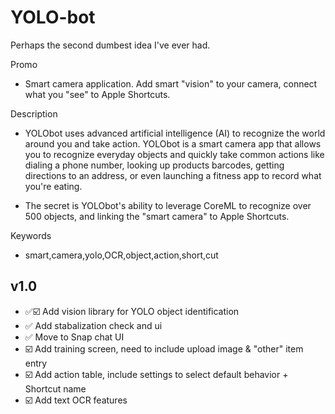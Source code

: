 YOLO-bot
==========

Perhaps the second dumbest idea I've ever had.

Promo
- Smart camera application. Add smart "vision" to your camera, connect what you "see" to Apple Shortcuts.

Description
- YOLObot uses advanced artificial intelligence (AI) to recognize the world around you and take action. YOLObot is a smart camera app that allows you to recognize everyday objects and quickly take common actions like dialing a phone number, looking up products barcodes, getting directions to an address, or even launching a fitness app to record what you're eating. 

- The secret is YOLObot's ability to leverage CoreML to recognize over 500 objects, and linking the "smart camera" to Apple Shortcuts.

Keywords
- smart,camera,yolo,OCR,object,action,short,cut

v1.0
---
- ✅☑️ Add vision library for YOLO object identification
- ✅ Add stabalization check and ui
- ✅ Move to Snap chat UI
- ☑️ Add training screen, need to include upload image & "other" item entry
- ☑️ Add action table, include settings to select default behavior + Shortcut name
- ☑️ Add text OCR features

